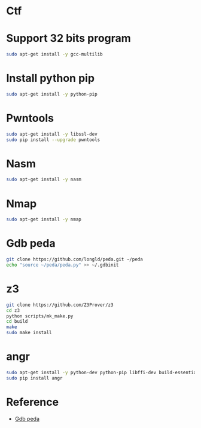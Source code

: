 # Ctf

# Support 32 bits program 

```bash
sudo apt-get install -y gcc-multilib
```

# Install python pip

```bash
sudo apt-get install -y python-pip
```

# Pwntools

```bash
sudo apt-get install -y libssl-dev
sudo pip install --upgrade pwntools
```

# Nasm

```bash
sudo apt-get install -y nasm
```

# Nmap

```bash
sudo apt-get install -y nmap
```

# Gdb peda

```bash
git clone https://github.com/longld/peda.git ~/peda
echo "source ~/peda/peda.py" >> ~/.gdbinit
```

# z3

```bash
git clone https://github.com/Z3Prover/z3
cd z3
python scripts/mk_make.py
cd build
make
sudo make install
```

# angr

```bash
sudo apt-get install -y python-dev python-pip libffi-dev build-essential virtualenvwrapper
sudo pip install angr
```

# Reference
- [Gdb peda](https://github.com/longld/peda.git)

